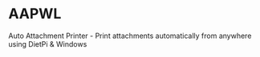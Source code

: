 # AAPWL
Auto Attachment Printer - Print attachments automatically from anywhere using DietPi &amp; Windows
